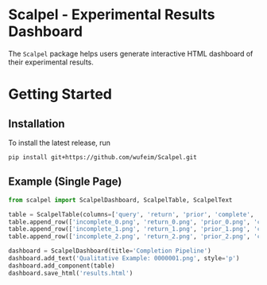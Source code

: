 # Scalpel - Experimental Results Dashboard

The ```Scalpel``` package helps users generate interactive HTML dashboard of their experimental results.

# Getting Started

## Installation

To install the latest release, run

```shell
pip install git+https://github.com/wufeim/Scalpel.git
```

## Example (Single Page)

```python
from scalpel import ScalpelDashboard, ScalpelTable, ScalpelText

table = ScalpelTable(columns=['query', 'return', 'prior', 'complete', 'score'])
table.append_row(['incomplete_0.png', 'return_0.png', 'prior_0.png', 'complete_0.png', 1.000])
table.append_row(['incomplete_1.png', 'return_1.png', 'prior_1.png', 'complete_1.png', 0.922])
table.append_row(['incomplete_2.png', 'return_2.png', 'prior_2.png', 'complete_2.png', 0.850])

dashboard = ScalpelDashboard(title='Completion Pipeline')
dashboard.add_text('Qualitative Example: 0000001.png', style='p')
dashboard.add_component(table)
dashboard.save_html('results.html')
```
